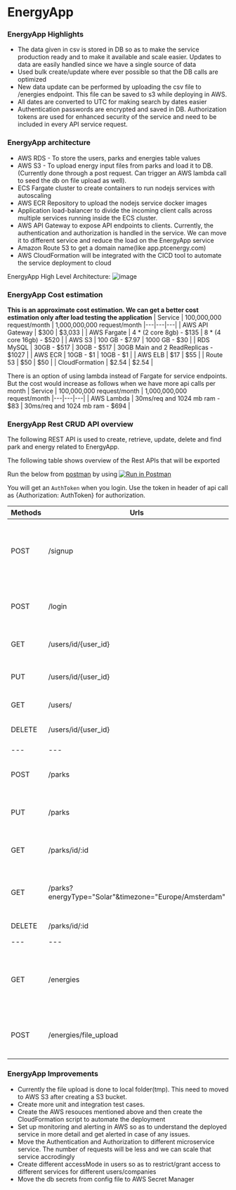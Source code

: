 # EnergyApp

### **EnergyApp Highlights**
* The data given in csv is stored in DB so as to make the service production ready and to make it available and scale easier. Updates to data are easily handled since we have a single source of data
* Used bulk create/update where ever possible so that the DB calls are optimized
* New data update can be performed by uploading the csv file to /energies endpoint. This file can be saved to s3 while deploying in AWS.
* All dates are converted to UTC for making search by dates easier
* Authentication passwords are encrypted and saved in DB. Authorization tokens are used for enhanced security of the service and need to be included in every API service request.

### **EnergyApp architecture**

* AWS RDS - To store the users, parks and energies table values
* AWS S3 - To upload energy input files from parks and load it to DB. (Currently done through a post request. Can trigger an AWS lambda call to seed the db on file upload as well).
* ECS Fargate cluster to create containers to run nodejs services with autoscaling
* AWS ECR Repository to upload the nodejs service docker images
* Application load-balancer to divide the incoming client calls across multiple services running inside the ECS cluster.
* AWS API Gateway to expose API endpoints to clients. Currently, the authentication and authorization is handled in the service. We can move it to different service and reduce the load on the EnergyApp service
* Amazon Route 53 to get a domain name(like app.ptcenergy.com)
* AWS CloudFormation will be integrated with the CICD tool to automate the service deployment to cloud

EnergyApp High Level Architecture: ![image](https://drive.google.com/uc?export=view&id=1wFznP5SKDhwECNAiu-ecLac852pbBBmr "EnergyApp High Level Architecture")

### **EnergyApp Cost estimation**
**This is an approximate cost estimation. We can get a better cost estimation only after load testing the application**
| Service | 100,000,000 request/month | 1,000,000,000 request/month
|---|---|---|
| AWS API Gateway | $300 | $3,033 |
| AWS Fargate | 4 * (2 core 8gb) - $135 | 8 * (4 core 16gb) - $520 |
| AWS S3 | 100 GB - $7.97 | 1000 GB - $30 |
| RDS MySQL | 30GB - $517 | 30GB - $517 | 30GB Main and 2 ReadReplicas - $1027 |
| AWS ECR | 10GB - $1 | 10GB - $1 |
| AWS ELB | $17 | $55 |
| Route 53 | $50 | $50 |
| CloudFormation | $2.54 | $2.54 |

There is an option of using lambda instead of Fargate for service endpoints. But the cost would increase as follows when we have more api calls per month
| Service | 100,000,000 request/month | 1,000,000,000 request/month
|---|---|---|
| AWS Lambda | 30ms/req and 1024 mb ram - $83 | 30ms/req and 1024 mb ram - $694 |

### **EnergyApp Rest CRUD API overview**

The following REST API is used to create, retrieve, update, delete and find park and energy related to EnergyApp.

The following table shows overview of the Rest APIs that will be exported

Run the below from [postman](https://www.postman.com/downloads/) by using [![Run in Postman](https://run.pstmn.io/button.svg)](https://www.getpostman.com/collections/6a7e0e2476eb77912d85)

You will get an `AuthToken` when you login. Use the token in header of api call as {Authorization: AuthToken} for authorization.

| Methods | Urls | Actions | body |
|---|---|---|---|
| POST | /signup | Signup a new user | { user_id: "test_user1", password: "test_pass1", age: 20, gender: "Male", country: "Netherlands" } |
| POST | /login | Login using username and password | { user_id: "test_user1", password: "test_pass1" } |
| GET | /users/id/{user_id} | Get the user details | |
| PUT | /users/id/{user_id} | Update user details by `id` | {password: "new_password"}|
| GET | /users/| Get all user details | |
| DELETE | /users/id/{user_id} | Delete the user by user_id| |
|---|---|---|---|
| POST | /parks | Create a new Park | { parkName: "park1", timezone: "Europe/Amsterdam", energyType: ["Solar"|"Wind"] } |
| PUT | /parks | Update Park details | { parkName: "park1", timezone: "Europe/Amsterdam", energyType: ["Solar"|"Wind"] } |
| GET | /parks/id/:id | Get the park details by id | |
| GET | /parks?energyType="Solar"&timezone="Europe/Amsterdam" | Get Park details by energy type or timezone | |
| DELETE | /parks/id/:id | Delete a Park by id |
|---|---|---|---|
| GET | /energies | Get Energy Details on different parameters | Parameters supported : energyType, timezone, parkName, startTime(In UTC), endTime(In UTC), offset, limit |
| POST | /energies/file_upload | Upload file containing energy data to add it to db | {input: <filename>} |

### **EnergyApp Improvements**
* Currently the file upload is done to local folder(tmp). This need to moved to AWS S3 after creating a S3 bucket.
* Create more unit and integration test cases. 
* Create the AWS resouces mentioned above and then create the CloudFormation script to automate the deployment
* Set up monitoring and alerting in AWS so as to understand the deployed service in more detail and get alerted in case of any issues.
* Move the Authentication and Authorization to different microservice service. The number of requests will be less and we can scale that service accrodingly
* Create different accessMode in users so as to restrict/grant access to different services for different users/companies
* Move the db secrets from config file to AWS Secret Manager
